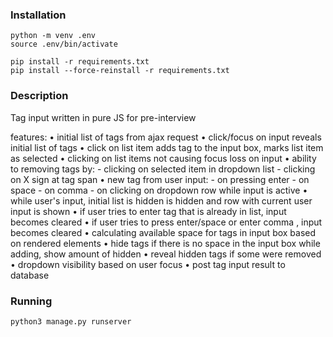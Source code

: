 ### Installation
```
python -m venv .env
source .env/bin/activate

pip install -r requirements.txt
pip install --force-reinstall -r requirements.txt
```


### Description

Tag input written in pure JS for pre-interview

features:
          • initial list of tags from ajax request
          • click/focus on input reveals initial list of tags
          • click on list item adds tag to the input box, marks list item as selected
          • clicking on list items not causing focus loss on input
          • ability to removing tags by:
            - clicking on selected item in dropdown list
            - clicking on X sign at tag span
          • new tag from user input:
            - on pressing enter
            - on space
            - on comma
            - on clicking on dropdown row while input is active
          • while user's input, initial list is hidden is hidden and row with current user input is shown
          • if user tries to enter tag that is already in list, input becomes cleared
          • if user tries to press enter/space or enter comma , input becomes cleared
          • calculating available space for tags in input box based on rendered elements
          • hide tags if there is no space in the input box while adding, show amount of hidden
          • reveal hidden tags if some were removed
          • dropdown visibility based on user focus
          • post tag input result to database

### Running 
```
python3 manage.py runserver
```
